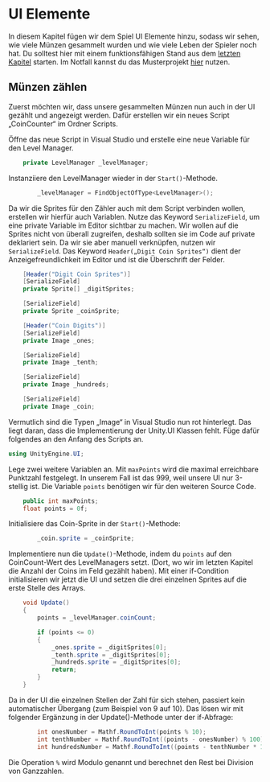 # UI Elemente 

In diesem Kapitel fügen wir dem Spiel UI Elemente hinzu, sodass wir sehen, wie viele Münzen gesammelt wurden und wie viele Leben der Spieler noch hat. Du solltest hier mit einem funktionsfähigen Stand aus dem [letzten Kapitel](/docs/07-level_elements.md) starten. Im Notfall kannst du das Musterprojekt [hier](https://github.com/FrankFlamme/UnityKidsWorkshop/releases/tag/0.7) nutzen.

## Münzen zählen

Zuerst möchten wir, dass unsere gesammelten Münzen nun auch in der UI gezählt und angezeigt werden. Dafür erstellen wir ein neues Script „CoinCounter“ im Ordner Scripts.

Öffne das neue Script in Visual Studio und erstelle eine neue Variable für den Level Manager. 

```csharp
    private LevelManager _levelManager;
```

Instanziiere den LevelManager wieder in der `Start()`-Methode.

```csharp
        _levelManager = FindObjectOfType<LevelManager>();
```

Da wir die Sprites für den Zähler auch mit dem Script verbinden wollen, erstellen wir hierfür auch Variablen. Nutze das Keyword `SerializeField`, um eine private Variable im Editor sichtbar zu machen. Wir wollen auf die Sprites nicht von überall zugreifen, deshalb sollten sie im Code auf private deklariert sein.
Da wir sie aber manuell verknüpfen, nutzen wir `SerializeField`. Das Keyword `Header(„Digit Coin Sprites“)` dient der Anzeigefreundlichkeit im Editor und ist die Überschrift der Felder.

```csharp
    [Header("Digit Coin Sprites")]
    [SerializeField]
    private Sprite[] _digitSprites;

    [SerializeField]
    private Sprite _coinSprite;

    [Header("Coin Digits")]
    [SerializeField]
    private Image _ones;

    [SerializeField]
    private Image _tenth;

    [SerializeField]
    private Image _hundreds;

    [SerializeField]
    private Image _coin;
```

Vermutlich sind die Typen „Image“ in Visual Studio nun rot hinterlegt. Das liegt daran, dass die Implementierung der Unity.UI Klassen fehlt. Füge dafür folgendes an den Anfang des Scripts an.

```csharp
using UnityEngine.UI;
```

Lege zwei weitere Variablen an. Mit `maxPoints` wird die maximal erreichbare Punktzahl festgelegt. In unserem Fall ist das 999, weil unsere UI nur 3-stellig ist. Die Variable `points` benötigen wir für den weiteren Source Code.

```csharp
    public int maxPoints;
    float points = 0f;
```

Initialisiere das Coin-Sprite in der `Start()`-Methode: 

```csharp
        _coin.sprite = _coinSprite;
```

Implementiere nun die `Update()`-Methode, indem du `points` auf den CoinCount-Wert des LevelManagers setzt. (Dort, wo wir im letzten Kapitel die Anzahl der Coins im Feld gezählt haben). Mit einer if-Condition initialisieren wir jetzt die UI und setzen die drei einzelnen Sprites auf die erste Stelle des Arrays.

```csharp
    void Update()
    {
        points = _levelManager.coinCount;

        if (points <= 0)
        {
            _ones.sprite = _digitSprites[0];
            _tenth.sprite = _digitSprites[0];
            _hundreds.sprite = _digitSprites[0];
            return;
        }
    }
```

Da in der UI die einzelnen Stellen der Zahl für sich stehen, passiert kein automatischer Übergang (zum Beispiel von 9 auf 10). Das lösen wir mit folgender Ergänzung in der Update()-Methode unter der if-Abfrage:

```csharp
        int onesNumber = Mathf.RoundToInt(points % 10);
        int tenthNumber = Mathf.RoundToInt((points - onesNumber) % 100) / 10;
        int hundredsNumber = Mathf.RoundToInt((points - tenthNumber * 10 - onesNumber) % 1000 / 100);
```

Die Operation `%` wird Modulo genannt und berechnet den Rest bei Division von Ganzzahlen. 

